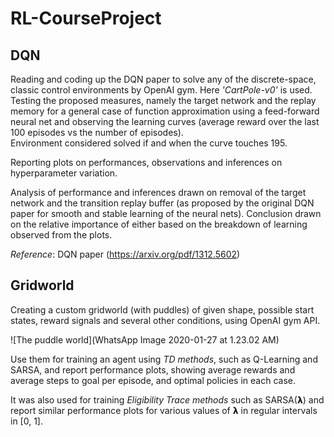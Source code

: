 # RL-CourseProject

## DQN
Reading and coding up the DQN paper to solve any of the discrete-space, classic control environments by OpenAI gym. Here *'CartPole-v0'* is used. Testing the proposed measures, namely the target network and the replay memory for a general case of function approximation using a feed-forward neural net and observing the learning curves (average reward over the last 100 episodes vs the number of episodes). <br/>
Environment considered solved if and when the curve touches 195.

Reporting plots on performances, observations and inferences on hyperparameter variation. 

Analysis of performance and inferences drawn on removal of the target network and the transition replay buffer (as proposed by the original DQN paper for smooth and stable learning of the neural nets). Conclusion drawn on the relative importance of either based on the breakdown of learning observed from the plots.  

*Reference*: DQN paper (https://arxiv.org/pdf/1312.5602)

## Gridworld
Creating a custom gridworld (with
puddles) of given shape, possible start states, reward signals and several
other conditions, using OpenAI gym API. 

![The puddle world](WhatsApp Image 2020-01-27 at 1.23.02 AM)

Use them for training an
agent using *TD methods*, such as Q-Learning and SARSA, and report
performance plots, showing average rewards and average steps to goal per
episode, and optimal policies in each case.

It was also used for training
*Eligibility Trace methods* such as SARSA(𝝺) and report similar
performance plots for various values of 𝝺 in regular intervals in [0, 1].